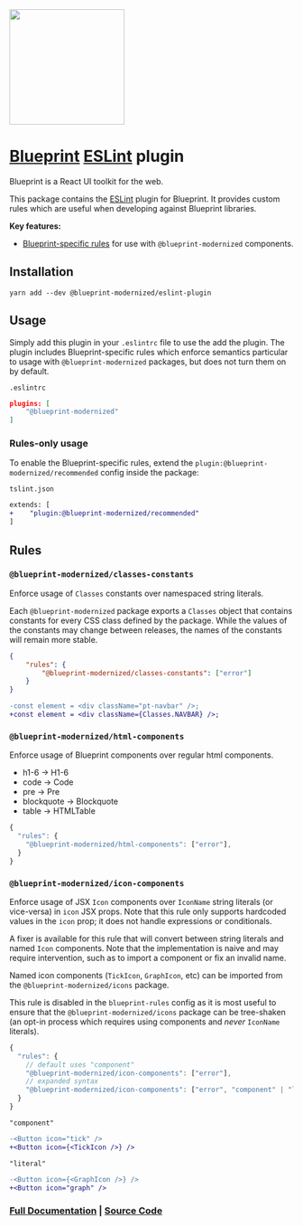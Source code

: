 <img height="204" src="https://cloud.githubusercontent.com/assets/464822/20228152/d3f36dc2-a804-11e6-80ff-51ada2d13ea7.png">

# [Blueprint](http://blueprintjs.com/) [ESLint](https://eslint.org/) plugin

Blueprint is a React UI toolkit for the web.

This package contains the [ESLint](https://eslint.org/) plugin for Blueprint. It provides custom rules which are useful when developing against Blueprint libraries.

**Key features:**

-   [Blueprint-specific rules](#Rules) for use with `@blueprint-modernized` components.

## Installation

```
yarn add --dev @blueprint-modernized/eslint-plugin
```

## Usage

Simply add this plugin in your `.eslintrc` file to use the add the plugin. The plugin includes Blueprint-specific rules which enforce semantics particular to usage with `@blueprint-modernized` packages, but does not turn them on by default.

`.eslintrc`

```json
plugins: [
    "@blueprint-modernized"
]
```

### Rules-only usage

To enable the Blueprint-specific rules, extend the `plugin:@blueprint-modernized/recommended` config inside the package:

`tslint.json`

```diff
extends: [
+    "plugin:@blueprint-modernized/recommended"
]
```

## Rules

### `@blueprint-modernized/classes-constants`

Enforce usage of `Classes` constants over namespaced string literals.

Each `@blueprint-modernized` package exports a `Classes` object that contains constants for every CSS class defined by the package. While the values of the constants may change between releases, the names of the constants will remain more stable.

```json
{
    "rules": {
        "@blueprint-modernized/classes-constants": ["error"]
    }
}
```

```diff
-const element = <div className="pt-navbar" />;
+const element = <div className={Classes.NAVBAR} />;
```

### `@blueprint-modernized/html-components`

Enforce usage of Blueprint components over regular html components.

-   h1-6 -> H1-6
-   code -> Code
-   pre -> Pre
-   blockquote -> Blockquote
-   table -> HTMLTable

```js
{
  "rules": {
    "@blueprint-modernized/html-components": ["error"],
  }
}
```

### `@blueprint-modernized/icon-components`

Enforce usage of JSX `Icon` components over `IconName` string literals (or vice-versa) in `icon` JSX props. Note that this rule only supports hardcoded values in the `icon` prop; it does not handle expressions or conditionals.

A fixer is available for this rule that will convert between string literals and named `Icon` components. Note that the implementation is naive and may require intervention, such as to import a component or fix an invalid name.

Named icon components (`TickIcon`, `GraphIcon`, etc) can be imported from the `@blueprint-modernized/icons` package.

This rule is disabled in the `blueprint-rules` config as it is most useful to ensure that the `@blueprint-modernized/icons` package can be tree-shaken (an opt-in process which requires using components and _never_ `IconName` literals).

```js
{
  "rules": {
    // default uses "component"
    "@blueprint-modernized/icon-components": ["error"],
    // expanded syntax
    "@blueprint-modernized/icon-components": ["error", "component" | "literal"] // choose one
  }
}
```

`"component"`

```diff
-<Button icon="tick" />
+<Button icon={<TickIcon />} />
```

`"literal"`

```diff
-<Button icon={<GraphIcon />} />
+<Button icon="graph" />
```

### [Full Documentation](http://blueprintjs.com/docs) | [Source Code](https://github.com/palantir/blueprint)
